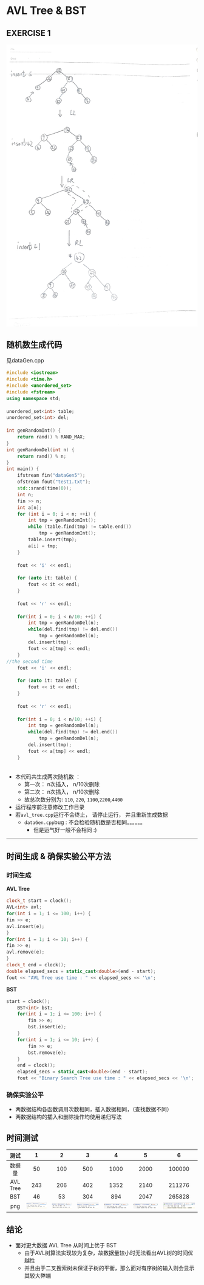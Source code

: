 # AVL Tree & BST
## EXERCISE 1
![img_6.png](img_6.png)
## 随机数生成代码
见dataGen.cpp

```cpp
#include <iostream>
#include <time.h>
#include <unordered_set>
#include <fstream>
using namespace std;

unordered_set<int> table;
unordered_set<int> del;

int genRandomInt() {
    return rand() % RAND_MAX;
}
int genRandomDel(int n) {
    return rand() % n;
}
int main() {
    ifstream fin("dataGen5");
    ofstream fout("test1.txt");
    std::srand(time(0));
    int n;
    fin >> n;
    int a[n];
    for (int i = 0; i < n; ++i) {
        int tmp = genRandomInt();
        while (table.find(tmp) != table.end())
            tmp = genRandomInt();
        table.insert(tmp);
        a[i] = tmp;
    }

    fout << 'i' << endl;

    for (auto it: table) {
        fout << it << endl;
    }

    fout << 'r' << endl;

    for(int i = 0; i < n/10; ++i) {
        int tmp = genRandomDel(n);
        while(del.find(tmp) != del.end())
            tmp = genRandomDel(n);
        del.insert(tmp);
        fout << a[tmp] << endl;
    }
//the second time
    fout << 'i' << endl;

    for (auto it: table) {
        fout << it << endl;
    }

    fout << 'r' << endl;

    for(int i = 0; i < n/10; ++i) {
        int tmp = genRandomDel(n);
        while(del.find(tmp) != del.end())
            tmp = genRandomDel(n);
        del.insert(tmp);
        fout << a[tmp] << endl;
    }



```
* 本代码共生成两次随机数 ： 
  * 第一次： n次插入， n/10次删除
  * 第二次： n次插入， n/10次删除
  * 故总次数分别为: `110`, `220`, `1100`,`2200`,`4400`
* 运行程序前注意修改工作目录
* 若`avl_tree.cpp`运行不会终止， 请停止运行， 并且重新生成数据
  * `dataGen.cpp`bug : 不会检验随机数是否相同。。。。。。
    * 但是运气好一般不会相同 :)
****

## 时间生成 & 确保实验公平方法

### 时间生成
**AVL Tree**
```cpp
clock_t start = clock();
AVL<int> avl;
for(int i = 1; i <= 100; i++) {
fin >> e;
avl.insert(e);
}
for(int i = 1; i <= 10; i++) {
fin >> e;
avl.remove(e);
}
clock_t end = clock();
double elapsed_secs = static_cast<double>(end - start);
fout << "AVL Tree use time : " << elapsed_secs << '\n';
```
**BST**
```cpp
start = clock();
    BST<int> bst;
    for(int i = 1; i <= 100; i++) {
        fin >> e;
        bst.insert(e);
    }
    for(int i = 1; i <= 10; i++) {
        fin >> e;
        bst.remove(e);
    }
    end = clock();
    elapsed_secs = static_cast<double>(end - start);
    fout << "Binary Search Tree use time : " << elapsed_secs << '\n';
```

### 确保实验公平
* 两数据结构各函数调用次数相同，插入数据相同，（查找数据不同）
* 两数据结构的插入和删除操作均使用递归写法

## 时间测试
|                          测试                           |            1            |  2  |  3  |            4            |            5            |            6            |
|:-----------------------------------------------------:|:-----------------------:|:---:|:---:|:-----------------------:|:-----------------------:|:-----------------------:|
|                          数据量                          |           50            | 100 | 500 |          1000           |          2000           |         100000          |
|                       AVL Tree                        |           243           | 206 | 402 |          1352           |          2140           |         211276          |
|                          BST                          |           46            |  53  | 304 |           894           |          2047           |         265828          |
|                          png                          | ![img_1.png](img_1.png) |   ![img.png](img.png)  |![img_2.png](img_2.png)| ![img_3.png](img_3.png) | ![img_4.png](img_4.png) | ![img_5.png](img_5.png) |
## 结论
* 面对更大数据 AVL Tree 从时间上优于 BST
  * 由于AVL树算法实现较为复杂，故数据量较小时无法看出AVL树的时间优越性
  * 并且由于二叉搜索树未保证子树的平衡，那么面对有序树的输入则会显示其较大弊端